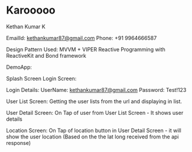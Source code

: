 # Karooooo

Kethan Kumar K

EmailId: kethankumar87@gmail.com
Phone: +91 9964666587

Design Pattern Used:
MVVM + VIPER
Reactive Programming with ReactiveKit and Bond framework

DemoApp:

Splash Screen
Login Screen:

Login Details:
UserName: kethankumar87@gmail.com
Password: Test!123

User List Screen:
Getting the user lists from the url and displaying in list.

User Detail Screen:
On Tap of user from User List Screen - It shows user details

Location Screen:
On Tap of location button in User Detail Screen - it will show the user location (Based on the the lat long received from the api response)


